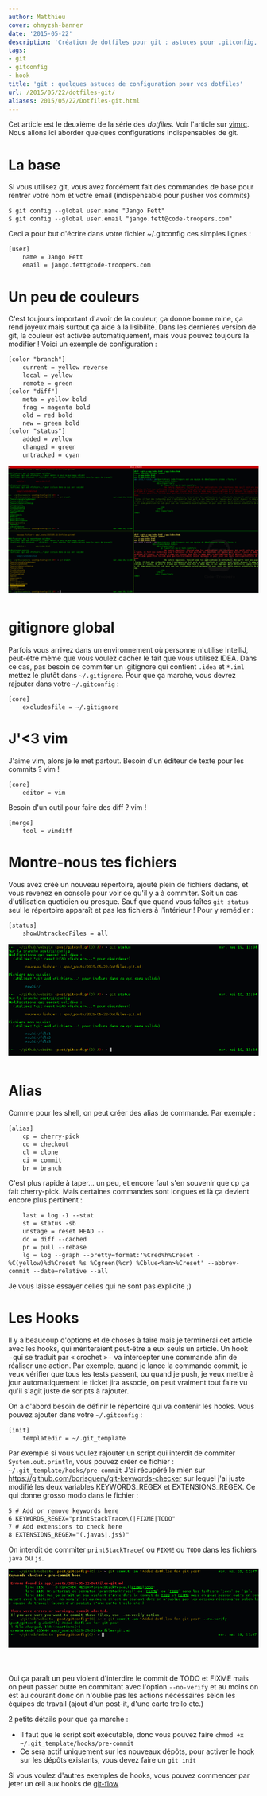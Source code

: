 ```yaml
---
author: Matthieu
cover: ohmyzsh-banner
date: '2015-05-22'
description: 'Création de dotfiles pour git : astuces pour .gitconfig, git hook '
tags:
- git
- gitconfig
- hook
title: 'git : quelques astuces de configuration pour vos dotfiles'
url: /2015/05/22/dotfiles-git/
aliases: 2015/05/22/Dotfiles-git.html
---
```



Cet article est le deuxième de la série des _dotfiles_. Voir l'article sur [vimrc](code-troopers.com/2015/05/15/Dotfiles-vim.html). Nous allons ici aborder quelques configurations indispensables de git.

La base
============

Si vous utilisez git, vous avez forcément fait des commandes de base pour rentrer votre nom et votre email (indispensable pour pusher vos commits)

    $ git config --global user.name "Jango Fett"
    $ git config --global user.email "jango.fett@code-troopers.com"

Ceci a pour but d'écrire dans votre fichier ~/.gitconfig ces simples lignes :

    [user]
        name = Jango Fett
        email = jango.fett@code-troopers.com



Un peu de couleurs
===================
C'est toujours important d'avoir de la couleur, ça donne bonne mine, ça rend joyeux mais surtout ça aide à la lisibilité. Dans les dernières version de git, la couleur est activée automatiquement, mais vous pouvez toujours la modifier ! Voici un exemple de configuration :

    [color "branch"]
        current = yellow reverse
        local = yellow
        remote = green
    [color "diff"]
        meta = yellow bold
        frag = magenta bold
        old = red bold
        new = green bold
    [color "status"]
        added = yellow
        changed = green
        untracked = cyan

<div style="text-align:center;margin-bottom:50px">
    <a href="/images/posts/2015-05-22-Dotfiles-git/gitcolours.png" data-lightbox="group-1" title="git avec couleurs personnalisées" class="inlineBoxes">
        <img class="medium" src="/images/posts/2015-05-22-Dotfiles-git/gitcolours.png" alt="git avec couleurs personnalisées"/>
    </a>
</div>


gitignore global
========================
Parfois vous arrivez dans un environnement où personne n'utilise IntelliJ, peut-être même que vous voulez cacher le fait que vous utilisez IDEA. Dans ce cas, pas besoin de commiter un .gitignore qui contient `.idea` et `*.iml` mettez le plutôt dans `~/.gitignore`. Pour que ça marche, vous devrez rajouter dans votre `~/.gitconfig` :

    [core]
        excludesfile = ~/.gitignore


J'<3 vim
========
J'aime vim, alors je le met partout. Besoin d'un éditeur de texte pour les commits ? vim !

    [core]
        editor = vim

Besoin d'un outil pour faire des diff ? vim !

    [merge]
        tool = vimdiff


Montre-nous tes fichiers
==================
Vous avez créé un nouveau répertoire, ajouté plein de fichiers dedans, et vous revenez en console pour voir ce qu'il y a à commiter. Soit un cas d'utilisation quotidien ou presque. Sauf que quand vous faîtes `git status` seul le répertoire apparaît et pas les fichiers à l'intérieur ! Pour y remédier :

    [status]
        showUntrackedFiles = all

<div style="text-align:center;margin-bottom:50px">
    <a href="/images/posts/2015-05-22-Dotfiles-git/git-status.png" data-lightbox="group-1" title="git status coloré" class="inlineBoxes">
        <img class="medium" src="/images/posts/2015-05-22-Dotfiles-git/git-status.png" alt="git status coloré"/>
    </a>
</div>

Alias
======
Comme pour les shell, on peut créer des alias de commande. Par exemple :

    [alias]
        cp = cherry-pick
        co = checkout
        cl = clone
        ci = commit
        br = branch

C'est plus rapide à taper… un peu, et encore faut s'en souvenir que cp ça fait cherry-pick. Mais certaines commandes sont longues et là ça devient encore plus pertinent :

        last = log -1 --stat
        st = status -sb
        unstage = reset HEAD --
        dc = diff --cached
        pr = pull --rebase
        lg = log --graph --pretty=format:'%Cred%h%Creset -%C(yellow)%d%Creset %s %Cgreen(%cr) %Cblue<%an>%Creset' --abbrev-commit --date=relative --all

Je vous laisse essayer celles qui ne sont pas explicite ;)

Les Hooks
========
Il y a beaucoup d'options et de choses à faire mais je terminerai cet article avec les hooks, qui mériteraient peut-être à eux seuls un article. Un hook −qui se traduit par « crochet »− va intercepter une commande afin de réaliser une action. Par exemple, quand je lance la commande commit, je veux vérifier que tous les tests passent, ou quand je push, je veux mettre à jour automatiquement le ticket jira associé, on peut vraiment tout faire vu qu'il s'agit juste de scripts à rajouter.

On a d'abord besoin de définir le répertoire qui va contenir les hooks. Vous pouvez ajouter dans votre `~/.gitconfig` :

    [init]
        templatedir = ~/.git_template

Par exemple si vous voulez rajouter un script qui interdit de commiter `System.out.println`, vous pouvez créer ce fichier : `~/.git_template/hooks/pre-commit`
J'ai récupéré le mien sur https://github.com/borisguery/git-keywords-checker sur lequel j'ai juste modifié les deux variables KEYWORDS_REGEX et EXTENSIONS_REGEX. Ce qui donne grosso modo dans le fichier :

    5 # Add or remove keywords here
    6 KEYWORDS_REGEX="printStackTrace\(|FIXME|TODO"
    7 # Add extensions to check here
    8 EXTENSIONS_REGEX="(.java$|.js$)"
On interdit de commiter `printStackTrace(` ou `FIXME` ou `TODO` dans les fichiers `java` ou `js`.

<div style="text-align:center;margin-bottom:50px">
    <a href="/images/posts/2015-05-22-Dotfiles-git/git-hooks.png" data-lightbox="group-1" title="git hooks pre-commit en action" class="inlineBoxes">
        <img class="medium" src="/images/posts/2015-05-22-Dotfiles-git/git-hooks.png" alt="git hooks pre-commit en action"/>
    </a>
</div>

Oui ça paraît un peu violent d'interdire le commit de TODO et FIXME mais on peut passer outre en commitant avec l'option `--no-verify` et au moins on est au courant donc on n'oublie pas les actions nécessaires selon les équipes de travail (ajout d'un post-it, d'une carte trello etc.)

2 petits détails pour que ça marche :

  * Il faut que le script soit exécutable, donc vous pouvez faire `chmod +x ~/.git_template/hooks/pre-commit`
  * Ce sera actif uniquement sur les nouveaux dépôts, pour activer le hook sur les dépôts existants, vous devez faire un `git init`

Si vous voulez d'autres exemples de hooks, vous pouvez commencer par jeter un œil aux hooks de [git-flow](https://github.com/petervanderdoes/git-flow-hooks)
